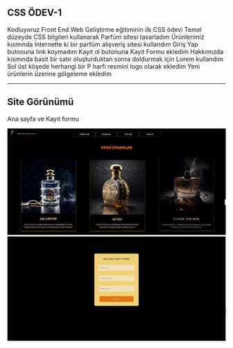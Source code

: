 ## CSS ÖDEV-1
Kodluyoruz Front End Web Geliştirme eğitiminin ilk CSS ödevi
Temel düzeyde CSS bilgileri kullanarak Parfüm sitesi tasarladım
Ürünlerimiz kısmında İnternette ki bir parfüm alışveriş sitesi kullandım
Giriş Yap butonuna link koymadım 
Kayıt ol butonuna Kayıt Formu ekledim
Hakkımızda kısmında basit bir satır oluşturduktan sonra doldurmak için Lorem kullandım
Sol üst köşede herhangi bir P harfi resmini logo olarak ekledim
Yeni ürünlerin üzerine gölgeleme ekledim 

------------

## Site Görünümü

Ana sayfa ve Kayıt formu

<img src=ek1.JPG>
<img src=ek2.jpg>